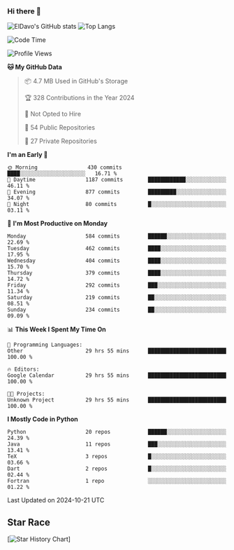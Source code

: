 ### Hi there 👋
![ElDavo's GitHub stats](https://github-readme-stats.vercel.app/api?username=ElDavoo&show_icons=true&theme=chartreuse-dark)
![Top Langs](https://github-readme-stats.vercel.app/api/top-langs/?username=ElDavoo&theme=chartreuse-dark&layout=compact)

<!--START_SECTION:waka-->
![Code Time](http://img.shields.io/badge/Code%20Time-2%2C012%20hrs%2033%20mins-blue)

![Profile Views](http://img.shields.io/badge/Profile%20Views-0-blue)

**🐱 My GitHub Data** 

> 📦 4.7 MB Used in GitHub's Storage 
 > 
> 🏆 328 Contributions in the Year 2024
 > 
> 🚫 Not Opted to Hire
 > 
> 📜 54 Public Repositories 
 > 
> 🔑 27 Private Repositories 
 > 
**I'm an Early 🐤** 

```text
🌞 Morning                430 commits         ████░░░░░░░░░░░░░░░░░░░░░   16.71 % 
🌆 Daytime                1187 commits        ████████████░░░░░░░░░░░░░   46.11 % 
🌃 Evening                877 commits         █████████░░░░░░░░░░░░░░░░   34.07 % 
🌙 Night                  80 commits          █░░░░░░░░░░░░░░░░░░░░░░░░   03.11 % 
```
📅 **I'm Most Productive on Monday** 

```text
Monday                   584 commits         ██████░░░░░░░░░░░░░░░░░░░   22.69 % 
Tuesday                  462 commits         ████░░░░░░░░░░░░░░░░░░░░░   17.95 % 
Wednesday                404 commits         ████░░░░░░░░░░░░░░░░░░░░░   15.70 % 
Thursday                 379 commits         ████░░░░░░░░░░░░░░░░░░░░░   14.72 % 
Friday                   292 commits         ███░░░░░░░░░░░░░░░░░░░░░░   11.34 % 
Saturday                 219 commits         ██░░░░░░░░░░░░░░░░░░░░░░░   08.51 % 
Sunday                   234 commits         ██░░░░░░░░░░░░░░░░░░░░░░░   09.09 % 
```


📊 **This Week I Spent My Time On** 

```text
💬 Programming Languages: 
Other                    29 hrs 55 mins      █████████████████████████   100.00 % 

🔥 Editors: 
Google Calendar          29 hrs 55 mins      █████████████████████████   100.00 % 

🐱‍💻 Projects: 
Unknown Project          29 hrs 55 mins      █████████████████████████   100.00 % 
```

**I Mostly Code in Python** 

```text
Python                   20 repos            ██████░░░░░░░░░░░░░░░░░░░   24.39 % 
Java                     11 repos            ███░░░░░░░░░░░░░░░░░░░░░░   13.41 % 
TeX                      3 repos             █░░░░░░░░░░░░░░░░░░░░░░░░   03.66 % 
Dart                     2 repos             █░░░░░░░░░░░░░░░░░░░░░░░░   02.44 % 
Fortran                  1 repo              ░░░░░░░░░░░░░░░░░░░░░░░░░   01.22 % 
```




 Last Updated on 2024-10-21 UTC
<!--END_SECTION:waka-->

## Star Race

[![Star History Chart](https://api.star-history.com/svg?repos=ElDavoo/WhatsApp-Crypt14-Crypt15-Decrypter,ElDavoo/TuringOS,EliteAndroidApps/WhatsApp-Crypt12-Decrypter,KnugiHK/Whatsapp-Chat-Exporter&type=Date)]
